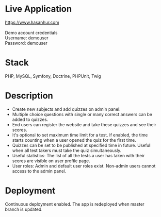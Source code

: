 # Live Application
https://www.hasanhur.com <br><br>
Demo account credentials <br>
Username: demouser<br>
Password: demouser<br>

# Stack
PHP, MySQL, Symfony, Doctrine, PHPUnit, Twig

# Description
- Create new subjects and add quizzes on admin panel.
- Multiple choice questions with single or many correct answers can be added to quizzes.
- End users can register the website and take these quizzes and see their scores.
- It's optional to set maximum time limit for a test. If enabled, the time starts counting when a user opened the quiz for the first time.
- Quizzes can be set to be published at specified time in future. Useful when all test takers must take the quiz simultaneously.
- Useful statistics: The list of all the tests a user has taken with their scores are visible on user profile page.
- User roles: Admin and default user roles exist. Non-admin users cannot access to the admin panel.

# Deployment
Continuous deployment enabled. The app is redeployed when master branch is updated.
